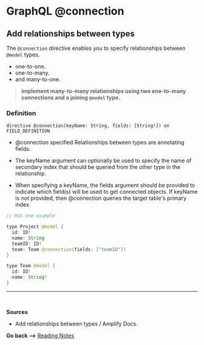 # GraphQL @connection

## Add relationships between types

The `@connection` directive enables you to specify relationships between `@model` types.

- one-to-one.
- one-to-many.
- and many-to-one.

> **implement many-to-many relationships using two one-to-many connections and a joining `@model` type.**

### Definition

`directive @connection(keyName: String, fields: [String!]) on FIELD_DEFINITION`

- @connection specified Relationships between types are annotating fields.

- The keyName argument can optionally be used to specify the name of secondary index that should be queried from the other type in the relationship.

- When specifying a keyName, the fields argument should be provided to indicate which field(s) will be used to get connected objects. If keyName is not provided, then @connection queries the target table's primary index.

```java
// Has one example

type Project @model {
  id: ID!
  name: String
  teamID: ID!
  team: Team @connection(fields: ["teamID"])
}

type Team @model {
  id: ID!
  name: String!
}
```

<hr>
<br>

**Sources**

- Add relationships between types / Amplify Docs.

**Go back -->** [Reading Notes](https://aseel-dweedar.github.io/reading-notes/)
